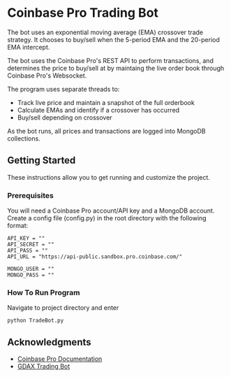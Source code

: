 # Coinbase Pro Trading Bot

The bot uses an exponential moving average (EMA) crossover trade strategy. It chooses to buy/sell when the 5-period EMA and the 20-period EMA intercept. 

The bot uses the Coinbase Pro's REST API to perform transactions, and determines the price to buy/sell at by maintaing the live order book through Coinbase Pro's Websocket. 

The program uses separate threads to:
*  Track live price and maintain a snapshot of the full orderbook
*  Calculate EMAs and identify if a crossover has occurred
*  Buy/sell depending on crossover

As the bot runs, all prices and transactions are logged into MongoDB collections.

## Getting Started

These instructions allow you to get running and customize the project.

### Prerequisites

You will need a Coinbase Pro account/API key and a MongoDB account.
Create a config file (config.py) in the root directory with the following format:

```
API_KEY = ""
API_SECRET = ""
API_PASS = ""
API_URL = "https://api-public.sandbox.pro.coinbase.com/"

MONGO_USER = ""
MONGO_PASS = ""
```

### How To Run Program

Navigate to project directory and enter
```
python TradeBot.py
```

## Acknowledgments
* [Coinbase Pro Documentation](https://docs.pro.coinbase.com/#introduction)
* [GDAX Trading Bot](https://github.com/calum-mcg/gdax-tradingbot)


